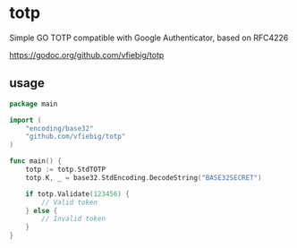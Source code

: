 # totp
Simple GO TOTP compatible with Google Authenticator, based on RFC4226

https://godoc.org/github.com/vfiebig/totp


## usage
```go
package main

import (
	"encoding/base32"
	"github.com/vfiebig/totp"
)

func main() {
	totp := totp.StdTOTP
	totp.K, _ = base32.StdEncoding.DecodeString("BASE32SECRET")

	if totp.Validate(123456) {
		// Valid token
	} else {
		// Invalid token
	}
}

```
